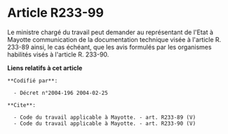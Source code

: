 # Article R233-99

Le ministre chargé du travail peut demander au représentant de l'Etat à Mayotte communication de la documentation technique
visée à l'article R. 233-89 ainsi, le cas échéant, que les avis formulés par les organismes habilités visés à l'article R.
233-90.

**Liens relatifs à cet article**

	**Codifié par**:

	  - Décret n°2004-196 2004-02-25

	**Cite**:

	  - Code du travail applicable à Mayotte. - art. R233-89 (V)
	  - Code du travail applicable à Mayotte. - art. R233-90 (V)
